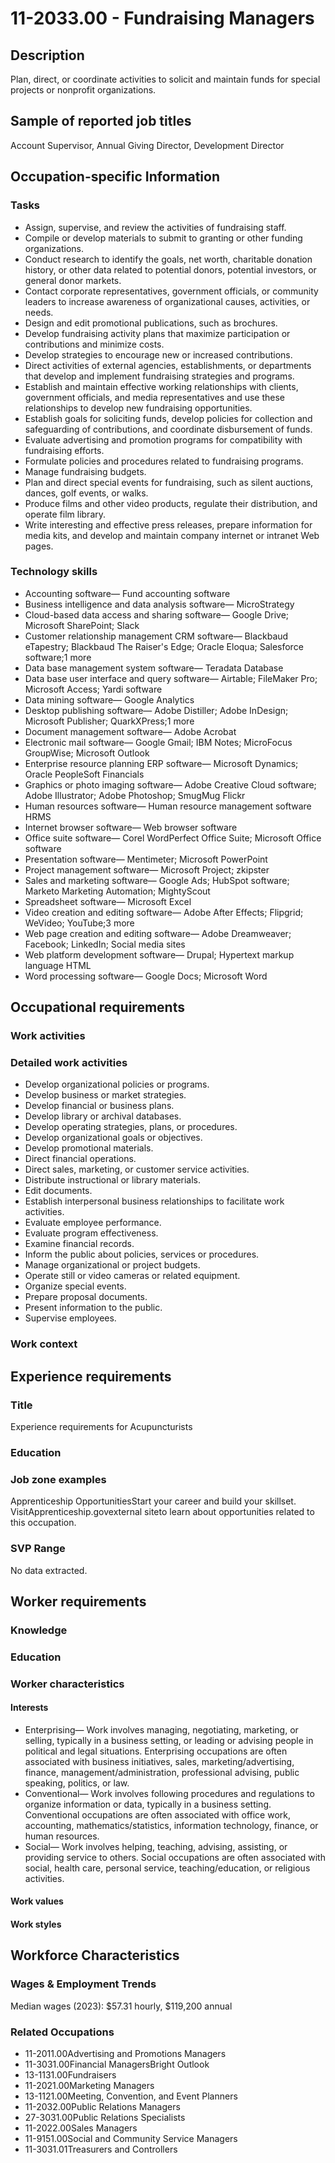 # 11-2033.00 - Fundraising Managers

## Description
Plan, direct, or coordinate activities to solicit and maintain funds for special projects or nonprofit organizations.

## Sample of reported job titles
Account Supervisor, Annual Giving Director, Development Director

## Occupation-specific Information
### Tasks
- Assign, supervise, and review the activities of fundraising staff.
- Compile or develop materials to submit to granting or other funding organizations.
- Conduct research to identify the goals, net worth, charitable donation history, or other data related to potential donors, potential investors, or general donor markets.
- Contact corporate representatives, government officials, or community leaders to increase awareness of organizational causes, activities, or needs.
- Design and edit promotional publications, such as brochures.
- Develop fundraising activity plans that maximize participation or contributions and minimize costs.
- Develop strategies to encourage new or increased contributions.
- Direct activities of external agencies, establishments, or departments that develop and implement fundraising strategies and programs.
- Establish and maintain effective working relationships with clients, government officials, and media representatives and use these relationships to develop new fundraising opportunities.
- Establish goals for soliciting funds, develop policies for collection and safeguarding of contributions, and coordinate disbursement of funds.
- Evaluate advertising and promotion programs for compatibility with fundraising efforts.
- Formulate policies and procedures related to fundraising programs.
- Manage fundraising budgets.
- Plan and direct special events for fundraising, such as silent auctions, dances, golf events, or walks.
- Produce films and other video products, regulate their distribution, and operate film library.
- Write interesting and effective press releases, prepare information for media kits, and develop and maintain company internet or intranet Web pages.

### Technology skills
- Accounting software— Fund accounting software
- Business intelligence and data analysis software— MicroStrategy
- Cloud-based data access and sharing software— Google Drive; Microsoft SharePoint; Slack
- Customer relationship management CRM software— Blackbaud eTapestry; Blackbaud The Raiser's Edge; Oracle Eloqua; Salesforce software;1 more
- Data base management system software— Teradata Database
- Data base user interface and query software— Airtable; FileMaker Pro; Microsoft Access; Yardi software
- Data mining software— Google Analytics
- Desktop publishing software— Adobe Distiller; Adobe InDesign; Microsoft Publisher; QuarkXPress;1 more
- Document management software— Adobe Acrobat
- Electronic mail software— Google Gmail; IBM Notes; MicroFocus GroupWise; Microsoft Outlook
- Enterprise resource planning ERP software— Microsoft Dynamics; Oracle PeopleSoft Financials
- Graphics or photo imaging software— Adobe Creative Cloud software; Adobe Illustrator; Adobe Photoshop; SmugMug Flickr
- Human resources software— Human resource management software HRMS
- Internet browser software— Web browser software
- Office suite software— Corel WordPerfect Office Suite; Microsoft Office software
- Presentation software— Mentimeter; Microsoft PowerPoint
- Project management software— Microsoft Project; zkipster
- Sales and marketing software— Google Ads; HubSpot software; Marketo Marketing Automation; MightyScout
- Spreadsheet software— Microsoft Excel
- Video creation and editing software— Adobe After Effects; Flipgrid; WeVideo; YouTube;3 more
- Web page creation and editing software— Adobe Dreamweaver; Facebook; LinkedIn; Social media sites
- Web platform development software— Drupal; Hypertext markup language HTML
- Word processing software— Google Docs; Microsoft Word

## Occupational requirements
### Work activities


### Detailed work activities
- Develop organizational policies or programs.
- Develop business or market strategies.
- Develop financial or business plans.
- Develop library or archival databases.
- Develop operating strategies, plans, or procedures.
- Develop organizational goals or objectives.
- Develop promotional materials.
- Direct financial operations.
- Direct sales, marketing, or customer service activities.
- Distribute instructional or library materials.
- Edit documents.
- Establish interpersonal business relationships to facilitate work activities.
- Evaluate employee performance.
- Evaluate program effectiveness.
- Examine financial records.
- Inform the public about policies, services or procedures.
- Manage organizational or project budgets.
- Operate still or video cameras or related equipment.
- Organize special events.
- Prepare proposal documents.
- Present information to the public.
- Supervise employees.

### Work context


## Experience requirements
### Title
Experience requirements for Acupuncturists

### Education


### Job zone examples
Apprenticeship OpportunitiesStart your career and build your skillset. VisitApprenticeship.govexternal siteto learn about opportunities related to this occupation.

### SVP Range
No data extracted.

## Worker requirements
### Knowledge


### Education


### Worker characteristics
#### Interests
- Enterprising— Work involves managing, negotiating, marketing, or selling, typically in a business setting, or leading or advising people in political and legal situations. Enterprising occupations are often associated with business initiatives, sales, marketing/advertising, finance, management/administration, professional advising, public speaking, politics, or law.
- Conventional— Work involves following procedures and regulations to organize information or data, typically in a business setting. Conventional occupations are often associated with office work, accounting, mathematics/statistics, information technology, finance, or human resources.
- Social— Work involves helping, teaching, advising, assisting, or providing service to others. Social occupations are often associated with social, health care, personal service, teaching/education, or religious activities.

#### Work values


#### Work styles


## Workforce Characteristics
### Wages & Employment Trends
Median wages (2023): $57.31 hourly, $119,200 annual

### Related Occupations
- 11-2011.00Advertising and Promotions Managers
- 11-3031.00Financial ManagersBright Outlook
- 13-1131.00Fundraisers
- 11-2021.00Marketing Managers
- 13-1121.00Meeting, Convention, and Event Planners
- 11-2032.00Public Relations Managers
- 27-3031.00Public Relations Specialists
- 11-2022.00Sales Managers
- 11-9151.00Social and Community Service Managers
- 11-3031.01Treasurers and Controllers